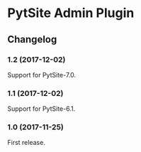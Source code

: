 # PytSite Admin Plugin


## Changelog


### 1.2 (2017-12-02)

Support for PytSite-7.0.


### 1.1 (2017-12-02)

Support for PytSite-6.1.


### 1.0 (2017-11-25)

First release.

